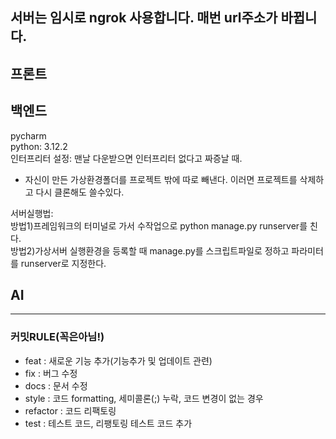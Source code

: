 서버는 임시로 ngrok 사용합니다. 매번 url주소가 바뀝니다.
---
## 프론트

## 백엔드
pycharm<br>
python: 3.12.2<br>
인터프리터 설정:
  맨날 다운받으면 인터프리터 없다고 짜증날 때.
  - 자신이 만든 가상환경폴더를 프로젝트 밖에 따로 빼낸다. 이러면 프로젝트를 삭제하고 다시 클론해도 쓸수있다.<br>
  
서버실행법:<br>
  방법1)프레임워크의 터미널로 가서 수작업으로 python manage.py runserver를 친다.<br>
  방법2)가상서버 실행환경을 등록할 때 manage.py를 스크립트파일로 정하고 파라미터를 runserver로 지정한다.



## AI

---
### 커밋RULE(꼭은아님!)
- feat 		: 새로운 기능 추가(기능추가 및 업데이트 관련)
- fix 		: 버그 수정
- docs 		: 문서 수정
- style 	: 코드 formatting, 세미콜론(;) 누락, 코드 변경이 없는 경우
- refactor 	: 코드 리팩토링
- test 		: 테스트 코드, 리팽토링 테스트 코드 추가
